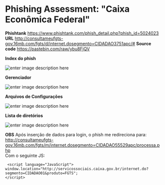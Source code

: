 Phishing Assessment: "Caixa Econômica Federal"
===================

**Phishtank** https://www.phishtank.com/phish_detail.php?phish_id=5024023 
**URL** http://consultameufgts-gov.16mb.com/fgts/d/internet.dosegmento=CIDADAO3751apc/#
**Source code** https://pastebin.com/raw/ybu8FjQV 


**Index do phish** 

![enter image description here](https://image.prntscr.com/image/ffdafb538f7c4f5ebaa958189de2805e.png)

**Gerenciador**

![enter image description here](https://image.prntscr.com/image/3bf01cdcbf45447db8db7a708b979d6d.png)

**Arquivos de Configurações**

![enter image description here](https://image.prntscr.com/image/d1fece2442254d1ca3cf50d09aff41cd.png)

**Lista de diretórios**

![enter image description here](https://image.prntscr.com/image/a6139aa743bb4d088d195a9f27d9aaf5.png)

**OBS** Após inserção de dados para login, o phish me redireciona para:
http://consultameufgts-gov.16mb.com/fgts/m/internet.dosegmento=CIDADAO55529apc/processa.php
<br> Com o seguinte JS:

~~~
 <script language="JavaScript"> 
window.location="http://servicossociais.caixa.gov.br/internet.do?segmento=CIDADAO01&produto=FGTS"; 
</script>
~~~
